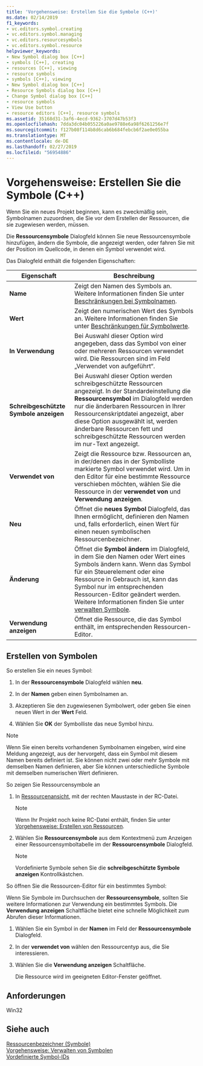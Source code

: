```yaml
---
title: 'Vorgehensweise: Erstellen Sie die Symbole (C++)'
ms.date: 02/14/2019
f1_keywords:
- vc.editors.symbol.creating
- vc.editors.symbol.managing
- vc.editors.resourcesymbols
- vc.editors.symbol.resource
helpviewer_keywords:
- New Symbol dialog box [C++]
- symbols [C++], creating
- resources [C++], viewing
- resource symbols
- symbols [C++], viewing
- New Symbol dialog box [C++]
- Resource Symbols dialog box [C++]
- Change Symbol dialog box [C++]
- resource symbols
- View Use button
- resource editors [C++], resource symbols
ms.assetid: 35168d31-3af6-4ecd-9362-3707d47b53f3
ms.openlocfilehash: 7dda3dc04b055226a0ae9788e6a98f6261256e7f
ms.sourcegitcommit: f127b08f114b8d6cab6b684febcb6f2ae0e055ba
ms.translationtype: MT
ms.contentlocale: de-DE
ms.lasthandoff: 02/27/2019
ms.locfileid: "56954886"
---
```

# <a name="how-to-create-symbols-c"></a>Vorgehensweise: Erstellen Sie die Symbole (C++)

Wenn Sie ein neues Projekt beginnen, kann es zweckmäßig sein, Symbolnamen zuzuordnen, die Sie vor dem Erstellen der Ressourcen, die sie zugewiesen werden, müssen.

Die **Ressourcensymbole** Dialogfeld können Sie neue Ressourcensymbole hinzufügen, ändern die Symbole, die angezeigt werden, oder fahren Sie mit der Position im Quellcode, in denen ein Symbol verwendet wird.

Das Dialogfeld enthält die folgenden Eigenschaften:

|Eigenschaft|Beschreibung|
|--------------------------|------------------------------------------|
|**Name**|Zeigt den Namen des Symbols an. Weitere Informationen finden Sie unter [Beschränkungen bei Symbolnamen](../windows/symbol-name-restrictions.md).|
|**Wert**|Zeigt den numerischen Wert des Symbols an. Weitere Informationen finden Sie unter [Beschränkungen für Symbolwerte](../windows/symbol-value-restrictions.md).|
|**In Verwendung**|Bei Auswahl dieser Option wird angegeben, dass das Symbol von einer oder mehreren Ressourcen verwendet wird. Die Ressourcen sind im Feld „Verwendet von aufgeführt“.|
|**Schreibgeschützte Symbole anzeigen**|Bei Auswahl dieser Option werden schreibgeschützte Ressourcen angezeigt. In der Standardeinstellung die **Ressourcensymbol** im Dialogfeld werden nur die änderbaren Ressourcen in Ihrer Ressourcenskriptdatei angezeigt, aber diese Option ausgewählt ist, werden änderbare Ressourcen fett und schreibgeschützte Ressourcen werden im nur-Text angezeigt.|
|**Verwendet von**|Zeigt die Ressource bzw. Ressourcen an, in der/denen das in der Symbolliste markierte Symbol verwendet wird. Um in den Editor für eine bestimmte Ressource verschieben möchten, wählen Sie die Ressource in der **verwendet von** und **Verwendung anzeigen**.|
|**Neu**|Öffnet die **neues Symbol** Dialogfeld, das Ihnen ermöglicht, definieren den Namen und, falls erforderlich, einen Wert für einen neuen symbolischen Ressourcenbezeichner.|
|**Änderung**|Öffnet die **Symbol ändern** im Dialogfeld, in dem Sie den Namen oder Wert eines Symbols ändern kann. Wenn das Symbol für ein Steuerelement oder eine Ressource in Gebrauch ist, kann das Symbol nur im entsprechenden Ressourcen-Editor geändert werden. Weitere Informationen finden Sie unter [verwalten Symbole](../windows/changing-unassigned-symbols.md).|
|**Verwendung anzeigen**|Öffnet die Ressource, die das Symbol enthält, im entsprechenden Ressourcen-Editor.|

## <a name="create-symbols"></a>Erstellen von Symbolen

So erstellen Sie ein neues Symbol:

1. In der **Ressourcensymbole** Dialogfeld wählen **neu**.

1. In der **Namen** geben einen Symbolnamen an.

1. Akzeptieren Sie den zugewiesenen Symbolwert, oder geben Sie einen neuen Wert in der **Wert** Feld.

1. Wählen Sie **OK** der Symbolliste das neue Symbol hinzu.

> [!NOTE]
> Wenn Sie einen bereits vorhandenen Symbolnamen eingeben, wird eine Meldung angezeigt, aus der hervorgeht, dass ein Symbol mit diesem Namen bereits definiert ist. Sie können nicht zwei oder mehr Symbole mit demselben Namen definieren, aber Sie können unterschiedliche Symbole mit demselben numerischen Wert definieren.

So zeigen Sie Ressourcensymbole an

1. In [Ressourcenansicht](../windows/resource-view-window.md), mit der rechten Maustaste in der RC-Datei.

   > [!NOTE]
   > Wenn Ihr Projekt noch keine RC-Datei enthält, finden Sie unter [Vorgehensweise: Erstellen von Ressourcen](../windows/how-to-create-a-resource-script-file.md).

1. Wählen Sie **Ressourcensymbole** aus dem Kontextmenü zum Anzeigen einer Ressourcensymboltabelle im der **Ressourcensymbole** Dialogfeld.

   > [!NOTE]
   > Vordefinierte Symbole sehen Sie die **schreibgeschützte Symbole anzeigen** Kontrollkästchen.

So öffnen Sie die Ressourcen-Editor für ein bestimmtes Symbol:

Wenn Sie Symbole im Durchsuchen der **Ressourcensymbole**, sollten Sie weitere Informationen zur Verwendung ein bestimmtes Symbols. Die **Verwendung anzeigen** Schaltfläche bietet eine schnelle Möglichkeit zum Abrufen dieser Informationen.

1. Wählen Sie ein Symbol in der **Namen** im Feld der **Ressourcensymbole** Dialogfeld.

1. In der **verwendet von** wählen den Ressourcentyp aus, die Sie interessieren.

1. Wählen Sie die **Verwendung anzeigen** Schaltfläche.

   Die Ressource wird im geeigneten Editor-Fenster geöffnet.

## <a name="requirements"></a>Anforderungen

Win32

## <a name="see-also"></a>Siehe auch

[Ressourcenbezeichner (Symbole)](../windows/symbols-resource-identifiers.md)<br/>
[Vorgehensweise: Verwalten von Symbolen](../windows/changing-a-symbol-or-symbol-name-id.md)<br/>
[Vordefinierte Symbol-IDs](../windows/predefined-symbol-ids.md)<br/>
